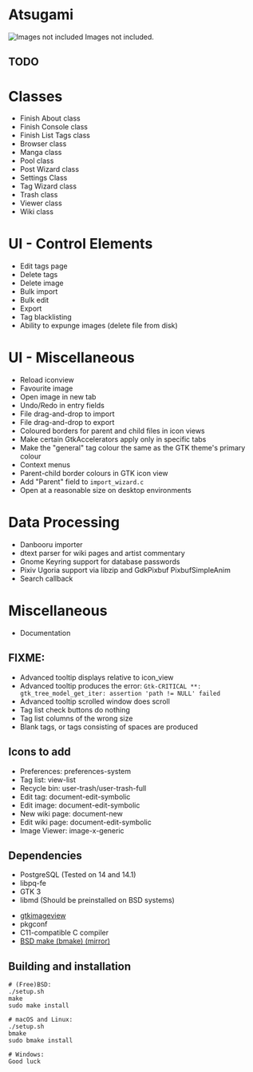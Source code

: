 Atsugami
========
![Images not included](https://github.com/natem-nvsd/atsugami/blob/master/readme_header_picture.png)
Images not included.  

TODO
----

# Classes
* Finish About class
* Finish Console class
* Finish List Tags class
* Browser class
* Manga class
* Pool class
* Post Wizard class
* Settings Class
* Tag Wizard class
* Trash class
* Viewer class
* Wiki class

# UI - Control Elements
* Edit tags page
* Delete tags
* Delete image
* Bulk import
* Bulk edit
* Export
* Tag blacklisting
* Ability to expunge images (delete file from disk)

# UI - Miscellaneous
* Reload iconview
* Favourite image
* Open image in new tab
* Undo/Redo in entry fields
* File drag-and-drop to import
* File drag-and-drop to export
* Coloured borders for parent and child files in icon views
* Make certain GtkAccelerators apply only in specific tabs
* Make the "general" tag colour the same as the GTK theme's primary colour
* Context menus
* Parent-child border colours in GTK icon view
* Add "Parent" field to `import_wizard.c`
* Open at a reasonable size on desktop environments

# Data Processing
* Danbooru importer
* dtext parser for wiki pages and artist commentary
* Gnome Keyring support for database passwords
* Pixiv Ugoria support via libzip and GdkPixbuf PixbufSimpleAnim
* Search callback

# Miscellaneous
* Documentation

FIXME:
------
* Advanced tooltip displays relative to icon\_view
* Advanced tooltip produces the error: `Gtk-CRITICAL **: gtk_tree_model_get_iter: assertion 'path != NULL' failed`
* Advanced tooltip scrolled window does scroll
* Tag list check buttons do nothing
* Tag list columns of the wrong size
* Blank tags, or tags consisting of spaces are produced

Icons to add
----------------
* Preferences: preferences-system
* Tag list: view-list
* Recycle bin: user-trash/user-trash-full
* Edit tag: document-edit-symbolic
* Edit image: document-edit-symbolic
* New wiki page: document-new
* Edit wiki page: document-edit-symbolic
* Image Viewer: image-x-generic

Dependencies
------------
* PostgreSQL (Tested on 14 and 14.1)  
* libpq-fe  
* GTK 3  
* libmd (Should be preinstalled on BSD systems)  
<!--* libdiff (Should be preinstalled on BSD systems)  -->
* [gtkimageview](https://github.com/natem-nvsd/gtkimageview)
* pkgconf
* C11-compatible C compiler
* [BSD make (bmake) (mirror)](https://github.com/natem-nvsd/bmake)

Building and installation
-------------------------

```
# (Free)BSD:
./setup.sh
make
sudo make install

# macOS and Linux:
./setup.sh
bmake
sudo bmake install

# Windows:
Good luck
```  

